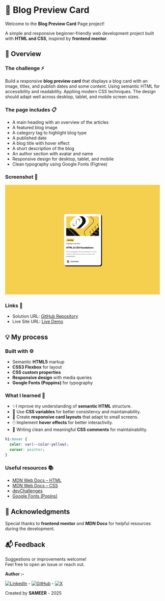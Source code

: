 # 📖 Blog Preview Card
Welcome to the **Blog Preview Card** Page project!

A simple and responsive beginner-friendly web development project built with **HTML and CSS**, inspired by **frontend mentor**.

## 📌 Overview  

### The challenge ⚡
Build a responsive **blog preview card** that displays a blog card with an image, titles, and publish dates and some content. Using semantic HTML for accessibility and readability. Appliing modern CSS techniques.
The design should adapt well across desktop, tablet, and mobile screen sizes.


### The page includes 📋
- A main heading with an overview of the articles
- A featured blog image
- A category tag to highlight blog type
- A published date
- A blog title with hover effect
- A short description of the blog
- An author section with avatar and name
- Responsive design for desktop, tablet, and mobile
- Clean typography using Google Fonts (Figtree)

### Screenshot 📱
![Project Screenshot](./thumbnail.jpg)  


### Links 🔗
- Solution URL: [GitHub Repository](https://github.com/sameer-srb/blog-preview-card)  
- Live Site URL: [Live Demo](https://blog-preview-card-fm1.netlify.app)




## 💡 My process

### Built with ⚙️
- Semantic **HTML5** markup  
- **CSS3 Flexbox** for layout
- **CSS custom properties**
- **Responsive design** with media queries  
- **Google Fonts (Poppins)** for typography  

### What I learned 📑
- ✨I mprove my understanding of **semantic HTML** structure.
- 🎨 Use **CSS variables** for better consistency and maintainability.
- 📐 Create **responsive card layouts** that adapt to small screens.
- 🖱️ Implement **hover effects** for better interactivity.  
- 📝 Writing clean and meaningful **CSS comments** for maintainability.  

```css
h1:hover {
  color: var(--color-yellow);
  cursor: pointer;
}
```

### Useful resources 📚 
- [MDN Web Docs – HTML](https://developer.mozilla.org/en-US/docs/Web/HTML)  
- [MDN Web Docs – CSS](https://developer.mozilla.org/en-US/docs/Web/CSS) 
- [devChallenges](https://devchallenges.io/challenge/join-our-newsletter)  
- [Google Fonts (Popins)](https://fonts.google.com/specimen/Poppins)





## 🙏 Acknowledgments
Special thanks to **frontend mentor** and **MDN Docs** for helpful resources during the development.



## 📬 Feedback
Suggestions or improvements welcome!  
Feel free to open an issue or reach out.

**Author :-**

[![LinkedIn](https://img.icons8.com/color/40/000000/linkedin.png)](https://www.linkedin.com/in/sameer-barik-a509672ba/) - [![GitHub](https://img.icons8.com/color/40/00000/github.png)](https://github.com/sameer-srb) - [![X](https://img.icons8.com/color/40/000000/twitterx.png)](https://x.com/sameer_srb) 

Created by **SAMEER** - 2025
